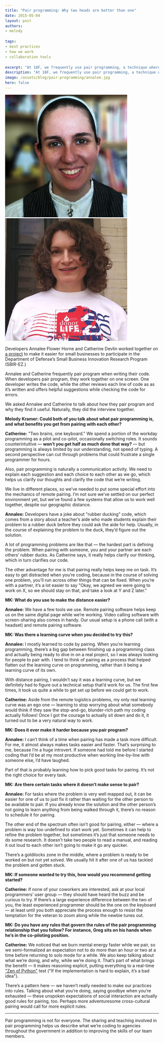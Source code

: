 ```yaml
---
title: "Pair programming: Why two heads are better than one"
date: 2015-05-04
layout: post
authors:
- melody

tags:
- best practices
- how we work
- collaboration tools

excerpt: "At 18F, we frequently use pair programming, a technique where two developers work together on one screen. We asked two developers at 18F how they pair program and why they find it useful."
description: "At 18F, we frequently use pair programming, a technique where two developers work together on one screen. We asked two developers at 18F how they pair program and why they find it useful."
image: /assets/blog/pair-programming/annalee.jpg
hero: false
---
```


<div class="align-center" >
    <img alt="Annalee Flower Horne" src="/assets/blog/pair-programming/annalee.jpg" class="align-left" />
    <img alt="Catherine Devlin" src="/assets/blog/pair-programming/catherine.jpg" class="align-right" />
</div>

Developers Annalee Flower Horne and Catherine Devlin worked together on
[a project](https://github.com/18F/afsbirez) to make it easier for
small businesses to participate in the Department of Defense’s Small
Business Innovation Research Program (SBIR-EZ.)

Annalee and Catherine frequently pair program when writing their code.
When developers pair program, they work together on one screen. One
developer writes the code, while the other reviews each line of code as
as it’s written and offers helpful suggestions while checking the code
for errors.

We asked Annalee and Catherine to talk about how they pair program and
why they find it useful. Naturally, they did the interview together.

**Melody Kramer: Could both of you talk about what pair programming is, and what benefits you get from pairing with each other?**

**Catherine:** "Two brains, one keyboard." We spend a portion of the workday programming as a pilot and co-pilot, occasionally switching roles. It sounds counterintuitive — **won’t you get half as much done that way?** — but programming is always limited by our understanding, not speed of typing. A second perspective can cut through problems that could frustrate a single programmer for hours.

Also, pair programming is naturally a communication activity. We need to explain each suggestion and each choice to each other as we go, which helps us clarify our thoughts and clarify the code that we’re writing.

We live in different places, so we’ve needed to put some special effort into the mechanics of remote pairing. I’m not sure we’ve settled on our perfect environment yet, but we’ve found a few systems that allow us to work well together, despite our geographic distance.

**Annalee:** Developers have a joke about "rubber ducking" code, which comes from a story about a teacher’s aide who made students explain their problem to a rubber duck before they could ask the aide for help. Usually, in the course of explaining the problem to the duck, they’d figure out the solution.

A lot of programming problems are like that — the hardest part is defining the problem. When pairing with someone, you and your partner are each others’ rubber ducks. As Catherine says, it really helps clarify our thinking, which in turn clarifies our code.

The other advantage for me is that pairing really helps keep me on task. It’s easy to get distracted when you’re coding, because in the course of solving one problem, you’ll run across other things that can be fixed. When you’re with a partner, it’s a lot easier to say "Okay, we agreed we were going to work on X, so we should stay on that, and take a look at Y and Z later."

**MK: What do you use to make the distance easier?**

**Annalee:** We have a few tools we use. Remote pairing software helps keep us on the same digital page while we’re working. Video calling software with screen-sharing also comes in handy. Our usual setup is a phone call (with a headset) and remote pairing software.

**MK: Was there a learning curve when you decided to try this?**

**Annalee:** I mostly learned to code by pairing. When you’re learning programming, there’s a big gap between finishing up a programming class and actually being ready to dive in on a real project, so I was always looking for people to pair with. I tend to think of pairing as a process that helped flatten out the learning curve on programming, rather than it being a learning curve of its own.

With distance pairing, I wouldn’t say it was a learning curve, but we definitely had to figure out a technical setup that’d work for us. The first few times, it took us quite a while to get set up before we could get to work.

**Catherine:** Aside from the remote logistics problems, my only real learning curve was an ego one — learning to stop worrying about what somebody would think if they saw the stop-and-go, blunder-rich path my coding actually follows! Once I got the courage to actually sit down and do it, it turned out to be a very natural way to work.

**MK: Does it ever make it harder because you pair program?**

**Annalee:** I can’t think of a time when pairing has made a task more difficult. For me, it almost always makes tasks easier and faster. That’s surprising to me, because I’m a huge introvert. If someone had told me before I started coding that I’d be at my most productive when working line-by-line with someone else, I’d have laughed.

Part of that is probably learning how to pick good tasks for pairing. It’s not the right choice for every task.

**MK: Are there certain tasks where it doesn’t make sense to pair?**

**Annalee:** For tasks where the problem is very well mapped out, it can be easier for one of us to just fix it rather than waiting for the other person to be available to pair. If you already know the solution and the other person’s not going to learn anything from being walked through it, there’s no reason to schedule it for pairing.

The other end of the spectrum often isn’t good for pairing, either — where a problem is way too undefined to start work yet. Sometimes it can help to refine the problem together, but sometimes it’s just that someone needs to do some research. It doesn’t take two people to read a manual, and reading it out loud to each other isn’t going to make it go any quicker.

There’s a goldilocks zone in the middle, where a problem is ready to be worked on but not yet solved. We usually hit it after one of us has tackled the problem and gotten stuck.

**MK: If someone wanted to try this, how would you recommend getting started?**

**Catherine:** If none of your coworkers are interested, ask at your local programmers’ user group — they should have heard the buzz and be curious to try. If there’s a large experience difference between the two of you, the least experienced programmer should be the one on the keyboard — at least until you both appreciate the process enough to resist the temptation for the veteran to zoom along while the newbie tunes out.

**MK: Do you have any rules that govern the rules of the pair programming relationship that you follow? For instance, Greg sits on his hands when he’s in the co-piloting position.**

**Catherine:** We noticed that we burn mental energy faster while we pair, so we semi-formalized an expectation not to do more than an hour or two at a time before returning to solo mode for a while. We also keep talking about what we’re doing, and why, while we’re doing it. That’s part of what brings the benefit — it makes reasoning explicit, putting everything to a real-time ["Zen of Python"](https://www.python.org/dev/peps/pep-0020/) test ("If the implementation is hard to explain, it’s a bad idea").

There’s a pattern here — we haven’t really needed to make our practices into rules. Talking about what you’re doing, saying goodbye when you’re exhausted — these unspoken expectations of social interaction are actually good rules for pairing, too. Perhaps more adventuresome cross-cultural pairing would call for more explicit rules.

----

Pair programming is not for everyone. The sharing and teaching involved in pair programming helps us describe what we’re coding to agencies throughout the government in addition to improving the skills of our team members.

